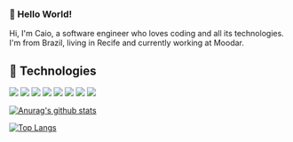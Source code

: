### 👋 Hello World!

Hi, I'm Caio, a software engineer who loves coding and all its technologies. I'm from Brazil, living in Recife and currently working at Moodar. 

## 🔧 Technologies 
![](https://img.shields.io/badge/Code-React-informational?style=flat&logo=React&logoColor=white&color=141321)
![](https://img.shields.io/badge/Code-React_Native-informational?style=flat&logo=React&logoColor=white&color=141321)
![](https://img.shields.io/badge/Code-JavaScript-informational?style=flat&logo=javascript&logoColor=white&color=141321)
![](https://img.shields.io/badge/Code-Python-informational?style=flat&logo=python&logoColor=white&color=141321)
![](https://img.shields.io/badge/Code-Django-informational?style=flat&logo=django&logoColor=white&color=141321)
![](https://img.shields.io/badge/Code-Angular-informational?style=flat&logo=angular&logoColor=white&color=141321)
![](https://img.shields.io/badge/Code-Nodejs-informational?style=flat&logo=javascript&logoColor=white&color=141321)
![](https://img.shields.io/badge/Code-MongoDB-informational?style=flat&logo=MongoDB&logoColor=white&color=141321)

[![Anurag's github stats](https://github-readme-stats.vercel.app/api?username=caiookb&show_icons=true&theme=radical)](https://github.com/anuraghazra/github-readme-stats)

[![Top Langs](https://github-readme-stats.vercel.app/api/top-langs/?username=caiookb&layout=compact&show_icons=true&theme=radical)](https://github.com/anuraghazra/github-readme-stats)

